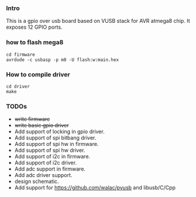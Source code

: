 ### Intro

This is a gpio over usb board based on VUSB stack for AVR atmega8 chip. It exposes 12 GPIO ports.

### how to flash mega8
`cd firmware`  
`avrdude -c usbasp -p m8 -U flash:w:main.hex`  

### How to compile driver
`cd driver`  
`make`  
### TODOs
 - ~~write firmware~~
 - ~~write basic gpio driver~~
 - Add support of locking in gpio driver.
 - Add support of spi bitbang driver.
 - Add support of spi hw in firmware.
 - Add support of spi hw driver.
 - Add support of i2c in firmware.
 - Add support of i2c driver.
 - Add adc support in firmware.
 - Add adc driver support.
 - design schematic.
 - Add support for https://github.com/walac/pyusb and libusb/C/Cpp  
